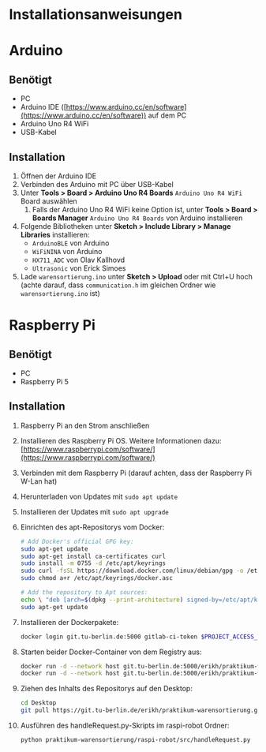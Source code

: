 # Installationsanweisungen

# Arduino

## Benötigt

- PC
- Arduino IDE ([https://www.arduino.cc/en/software](https://www.arduino.cc/en/software)) auf dem PC
- Arduino Uno R4 WiFi
- USB-Kabel

## Installation

1. Öffnen der Arduino IDE
2. Verbinden des Arduino mit PC über USB-Kabel
3. Unter **Tools > Board > Arduino Uno R4 Boards** `Arduino Uno R4 WiFi` Board auswählen
    1. Falls der Arduino Uno R4 WiFi keine Option ist, unter **Tools > Board > Boards Manager** `Arduino Uno R4 Boards` von Arduino installieren
4. Folgende Bibliotheken unter **Sketch > Include Library > Manage Libraries** installieren:
    - `ArduinoBLE` von Arduino
    - `WiFiNINA` von Arduino
    - `HX711_ADC` von Olav Kallhovd
    - `Ultrasonic` von Erick Simoes
5. Lade `warensortierung.ino` unter **Sketch > Upload** oder mit Ctrl+U hoch (achte darauf, dass `communication.h` im gleichen Ordner wie `warensortierung.ino` ist)

# Raspberry Pi

## Benötigt

- PC
- Raspberry Pi 5

## Installation

1. Raspberry Pi an den Strom anschließen
2. Installieren des Raspberry Pi OS. Weitere Informationen dazu: [https://www.raspberrypi.com/software/](https://www.raspberrypi.com/software/)
3. Verbinden mit dem Raspberry Pi (darauf achten, dass der Raspberry Pi W-Lan hat)
4. Herunterladen von Updates mit `sudo apt update` 
5. Installieren der Updates mit `sudo apt upgrade`
6. Einrichten des apt-Repositorys vom Docker:
    
    ```bash
    # Add Docker's official GPG key:
    sudo apt-get update
    sudo apt-get install ca-certificates curl
    sudo install -m 0755 -d /etc/apt/keyrings
    sudo curl -fsSL https://download.docker.com/linux/debian/gpg -o /etc/apt/keyrings/docker.asc
    sudo chmod a+r /etc/apt/keyrings/docker.asc
    
    # Add the repository to Apt sources:
    echo \ "deb [arch=$(dpkg --print-architecture) signed-by=/etc/apt/keyrings/docker.asc] https://download.docker.com/linux/debian \ $(. /etc/os-release && echo "$VERSION_CODENAME") stable" | \ sudo tee /etc/apt/sources.list.d/docker.list > /dev/null
    sudo apt-get update
    ```
    
7. Installieren der Dockerpakete:
    
    ```bash
    docker login git.tu-berlin.de:5000 gitlab-ci-token $PROJECT_ACCESS_TOKEN
    ```
    
8. Starten beider Docker-Container von dem Registry aus:
    
    ```bash
    docker run -d --network host git.tu-berlin.de:5000/erikh/praktikum-warensortierung/backend
    docker run -d --network host git.tu-berlin.de:5000/erikh/praktikum-warensortierung/webserver
    ```
    
9. Ziehen des Inhalts des Repositorys auf den Desktop:
    
    ```bash
    cd Desktop
    git pull https://git.tu-berlin.de/erikh/praktikum-warensortierung.git
    ```
    
10. Ausführen des handleRequest.py-Skripts im raspi-robot Ordner:
    
    ```bash
    python praktikum-warensortierung/raspi-robot/src/handleRequest.py
    ```